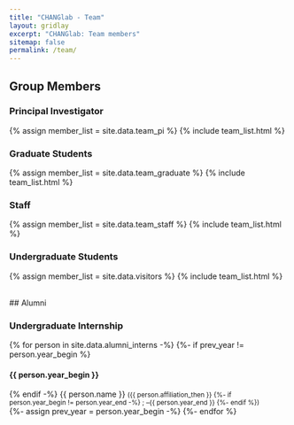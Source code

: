```yaml
---
title: "CHANGlab - Team"
layout: gridlay
excerpt: "CHANGlab: Team members"
sitemap: false
permalink: /team/
---
```


## Group Members

### Principal Investigator
{% assign member_list = site.data.team_pi %}
{% include team_list.html %}

### Graduate Students
{% assign member_list = site.data.team_graduate %}
{% include team_list.html %}

### Staff
{% assign member_list = site.data.team_staff %}
{% include team_list.html %}

### Undergraduate Students
{% assign member_list = site.data.visitors %}
{% include team_list.html %}

<br/>

<div id="alumni">
## Alumni

### Undergraduate Internship

{% for person in site.data.alumni_interns -%}
{%- if prev_year != person.year_begin %}
#### {{ person.year_begin }}
{% endif -%}
{{ person.name }} <small>({{ person.affiliation_then }}
{%- if person.year_begin != person.year_end -%}
; –{{ person.year_end }}
{%- endif %})</small><br/>
{%- assign prev_year = person.year_begin -%}
{%- endfor %}
</div>


<script>
$('body').on('click', '.member-list-item[data-href]', function(){
    if (window.location.hash) {
        window.location.hash = $(this).data('href');
    } else {
        window.location.href = $(this).data('href');
    }
})
</script>
